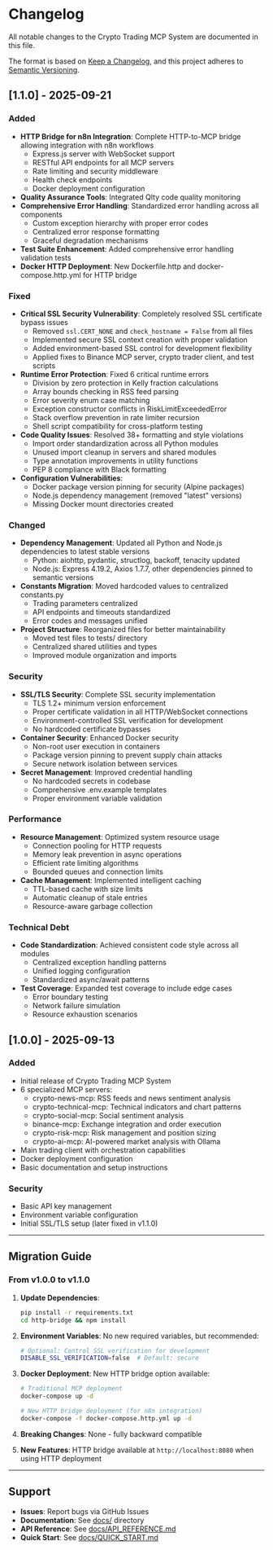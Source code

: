 # Changelog

All notable changes to the Crypto Trading MCP System are documented in this file.

The format is based on [Keep a Changelog](https://keepachangelog.com/en/1.0.0/),
and this project adheres to [Semantic Versioning](https://semver.org/spec/v2.0.0.html).

## [1.1.0] - 2025-09-21

### Added
- **HTTP Bridge for n8n Integration**: Complete HTTP-to-MCP bridge allowing integration with n8n workflows
  - Express.js server with WebSocket support
  - RESTful API endpoints for all MCP servers
  - Rate limiting and security middleware
  - Health check endpoints
  - Docker deployment configuration
- **Quality Assurance Tools**: Integrated Qlty code quality monitoring
- **Comprehensive Error Handling**: Standardized error handling across all components
  - Custom exception hierarchy with proper error codes
  - Centralized error response formatting
  - Graceful degradation mechanisms
- **Test Suite Enhancement**: Added comprehensive error handling validation tests
- **Docker HTTP Deployment**: New Dockerfile.http and docker-compose.http.yml for HTTP bridge

### Fixed
- **Critical SSL Security Vulnerability**: Completely resolved SSL certificate bypass issues
  - Removed `ssl.CERT_NONE` and `check_hostname = False` from all files
  - Implemented secure SSL context creation with proper validation
  - Added environment-based SSL control for development flexibility
  - Applied fixes to Binance MCP server, crypto trader client, and test scripts
- **Runtime Error Protection**: Fixed 6 critical runtime errors
  - Division by zero protection in Kelly fraction calculations
  - Array bounds checking in RSS feed parsing
  - Error severity enum case matching
  - Exception constructor conflicts in RiskLimitExceededError
  - Stack overflow prevention in rate limiter recursion
  - Shell script compatibility for cross-platform testing
- **Code Quality Issues**: Resolved 38+ formatting and style violations
  - Import order standardization across all Python modules
  - Unused import cleanup in servers and shared modules
  - Type annotation improvements in utility functions
  - PEP 8 compliance with Black formatting
- **Configuration Vulnerabilities**:
  - Docker package version pinning for security (Alpine packages)
  - Node.js dependency management (removed "latest" versions)
  - Missing Docker mount directories created

### Changed
- **Dependency Management**: Updated all Python and Node.js dependencies to latest stable versions
  - Python: aiohttp, pydantic, structlog, backoff, tenacity updated
  - Node.js: Express 4.19.2, Axios 1.7.7, other dependencies pinned to semantic versions
- **Constants Migration**: Moved hardcoded values to centralized constants.py
  - Trading parameters centralized
  - API endpoints and timeouts standardized
  - Error codes and messages unified
- **Project Structure**: Reorganized files for better maintainability
  - Moved test files to tests/ directory
  - Centralized shared utilities and types
  - Improved module organization and imports

### Security
- **SSL/TLS Security**: Complete SSL security implementation
  - TLS 1.2+ minimum version enforcement
  - Proper certificate validation in all HTTP/WebSocket connections
  - Environment-controlled SSL verification for development
  - No hardcoded certificate bypasses
- **Container Security**: Enhanced Docker security
  - Non-root user execution in containers
  - Package version pinning to prevent supply chain attacks
  - Secure network isolation between services
- **Secret Management**: Improved credential handling
  - No hardcoded secrets in codebase
  - Comprehensive .env.example templates
  - Proper environment variable validation

### Performance
- **Resource Management**: Optimized system resource usage
  - Connection pooling for HTTP requests
  - Memory leak prevention in async operations
  - Efficient rate limiting algorithms
  - Bounded queues and connection limits
- **Cache Management**: Implemented intelligent caching
  - TTL-based cache with size limits
  - Automatic cleanup of stale entries
  - Resource-aware garbage collection

### Technical Debt
- **Code Standardization**: Achieved consistent code style across all modules
  - Centralized exception handling patterns
  - Unified logging configuration
  - Standardized async/await patterns
- **Test Coverage**: Expanded test coverage to include edge cases
  - Error boundary testing
  - Network failure simulation
  - Resource exhaustion scenarios

## [1.0.0] - 2025-09-13

### Added
- Initial release of Crypto Trading MCP System
- 6 specialized MCP servers:
  - crypto-news-mcp: RSS feeds and news sentiment analysis
  - crypto-technical-mcp: Technical indicators and chart patterns
  - crypto-social-mcp: Social sentiment analysis
  - binance-mcp: Exchange integration and order execution
  - crypto-risk-mcp: Risk management and position sizing
  - crypto-ai-mcp: AI-powered market analysis with Ollama
- Main trading client with orchestration capabilities
- Docker deployment configuration
- Basic documentation and setup instructions

### Security
- Basic API key management
- Environment variable configuration
- Initial SSL/TLS setup (later fixed in v1.1.0)

---

## Migration Guide

### From v1.0.0 to v1.1.0

1. **Update Dependencies**:
   ```bash
   pip install -r requirements.txt
   cd http-bridge && npm install
   ```

2. **Environment Variables**: No new required variables, but recommended:
   ```bash
   # Optional: Control SSL verification for development
   DISABLE_SSL_VERIFICATION=false  # Default: secure
   ```

3. **Docker Deployment**: New HTTP bridge option available:
   ```bash
   # Traditional MCP deployment
   docker-compose up -d

   # New HTTP bridge deployment (for n8n integration)
   docker-compose -f docker-compose.http.yml up -d
   ```

4. **Breaking Changes**: None - fully backward compatible

5. **New Features**: HTTP bridge available at `http://localhost:8080` when using HTTP deployment

---

## Support

- **Issues**: Report bugs via GitHub Issues
- **Documentation**: See [docs/](./docs/) directory
- **API Reference**: See [docs/API_REFERENCE.md](./docs/API_REFERENCE.md)
- **Quick Start**: See [docs/QUICK_START.md](./docs/QUICK_START.md)